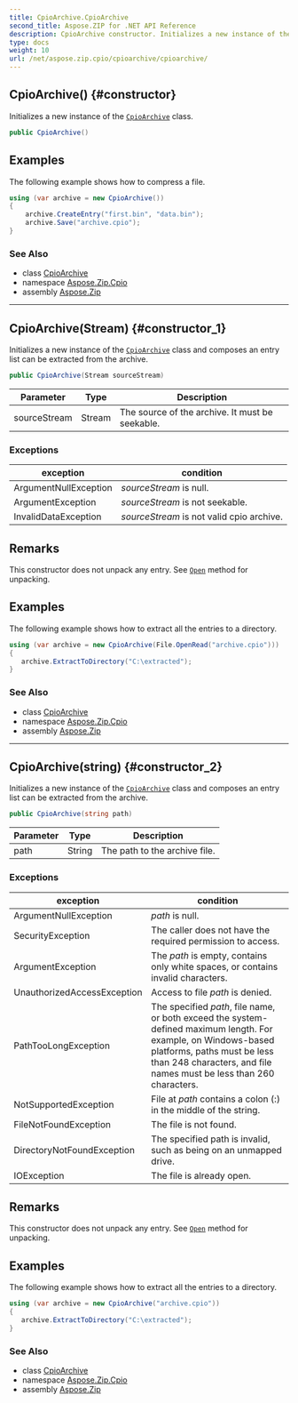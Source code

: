 ```yaml
---
title: CpioArchive.CpioArchive
second_title: Aspose.ZIP for .NET API Reference
description: CpioArchive constructor. Initializes a new instance of the CpioArchive class
type: docs
weight: 10
url: /net/aspose.zip.cpio/cpioarchive/cpioarchive/
---
```

## CpioArchive() {#constructor}

Initializes a new instance of the [`CpioArchive`](../) class.

```csharp
public CpioArchive()
```

## Examples

The following example shows how to compress a file.

```csharp
using (var archive = new CpioArchive())
{
    archive.CreateEntry("first.bin", "data.bin");
    archive.Save("archive.cpio");
}
```

### See Also

* class [CpioArchive](../)
* namespace [Aspose.Zip.Cpio](../../cpioarchive/)
* assembly [Aspose.Zip](../../../)

---

## CpioArchive(Stream) {#constructor_1}

Initializes a new instance of the [`CpioArchive`](../) class and composes an entry list can be extracted from the archive.

```csharp
public CpioArchive(Stream sourceStream)
```

| Parameter | Type | Description |
| --- | --- | --- |
| sourceStream | Stream | The source of the archive. It must be seekable. |

### Exceptions

| exception | condition |
| --- | --- |
| ArgumentNullException | *sourceStream* is null. |
| ArgumentException | *sourceStream* is not seekable. |
| InvalidDataException | *sourceStream* is not valid cpio archive. |

## Remarks

This constructor does not unpack any entry. See [`Open`](../../cpioentry/open/) method for unpacking.

## Examples

The following example shows how to extract all the entries to a directory.

```csharp
using (var archive = new CpioArchive(File.OpenRead("archive.cpio")))
{ 
   archive.ExtractToDirectory("C:\extracted");
}
```

### See Also

* class [CpioArchive](../)
* namespace [Aspose.Zip.Cpio](../../cpioarchive/)
* assembly [Aspose.Zip](../../../)

---

## CpioArchive(string) {#constructor_2}

Initializes a new instance of the [`CpioArchive`](../) class and composes an entry list can be extracted from the archive.

```csharp
public CpioArchive(string path)
```

| Parameter | Type | Description |
| --- | --- | --- |
| path | String | The path to the archive file. |

### Exceptions

| exception | condition |
| --- | --- |
| ArgumentNullException | *path* is null. |
| SecurityException | The caller does not have the required permission to access. |
| ArgumentException | The *path* is empty, contains only white spaces, or contains invalid characters. |
| UnauthorizedAccessException | Access to file *path* is denied. |
| PathTooLongException | The specified *path*, file name, or both exceed the system-defined maximum length. For example, on Windows-based platforms, paths must be less than 248 characters, and file names must be less than 260 characters. |
| NotSupportedException | File at *path* contains a colon (:) in the middle of the string. |
| FileNotFoundException | The file is not found. |
| DirectoryNotFoundException | The specified path is invalid, such as being on an unmapped drive. |
| IOException | The file is already open. |

## Remarks

This constructor does not unpack any entry. See [`Open`](../../cpioentry/open/) method for unpacking.

## Examples

The following example shows how to extract all the entries to a directory.

```csharp
using (var archive = new CpioArchive("archive.cpio")) 
{ 
   archive.ExtractToDirectory("C:\extracted");
}
```

### See Also

* class [CpioArchive](../)
* namespace [Aspose.Zip.Cpio](../../cpioarchive/)
* assembly [Aspose.Zip](../../../)


